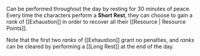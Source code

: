 Can be performed throughout the day by resting for 30 minutes of peace. Every time the characters perform a **Short Rest**, they can choose to gain a _rank_ of [[Exhaustion]] in order to recover all their [[Resource | Resource Points]].

Note that the first two _ranks_ of [[Exhaustion]] grant no penalties, and _ranks_ can be cleared by performing a [[Long Rest]] at the end of the day.
